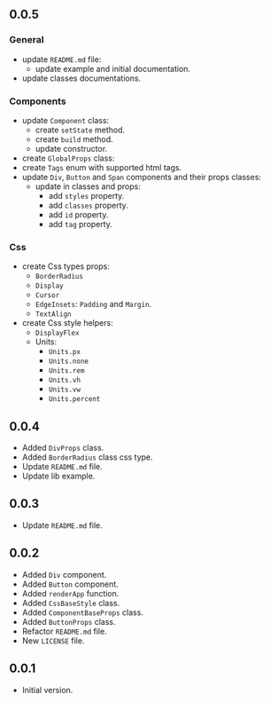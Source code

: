 ## 0.0.5

### General
- update `README.md` file:
  - update example and initial documentation.
- update classes documentations.

### Components
- update `Component` class:
  - create `setState` method.
  - create `build` method.
  - update constructor.
- create `GlobalProps` class:
- create `Tags` enum with supported html tags.
- update `Div`, `Button` and `Span` components and their props classes:
  - update in classes and props:
    - add `styles` property.
    - add `classes` property.
    - add `id` property.
    - add `tag` property.

### Css
- create Css types props:
  - `BorderRadius`
  - `Display`
  - `Cursor`
  - `EdgeInsets`: `Padding` and `Margin`.
  - `TextAlign`
- create Css style helpers:
  - `DisplayFlex`
  - Units:
    - `Units.px`
    - `Units.none`
    - `Units.rem`
    - `Units.vh`
    - `Units.vw`
    - `Units.percent`



## 0.0.4

- Added `DivProps` class.
- Added `BorderRadius` class css type.
- Update `README.md` file.
- Update lib example.


## 0.0.3

- Update `README.md` file.


## 0.0.2

- Added `Div` component.
- Added `Button` component.
- Added `renderApp` function.
- Added `CssBaseStyle` class.
- Added `ComponentBaseProps` class.
- Added `ButtonProps` class.
- Refactor `README.md` file.
- New `LICENSE` file.


## 0.0.1

- Initial version.